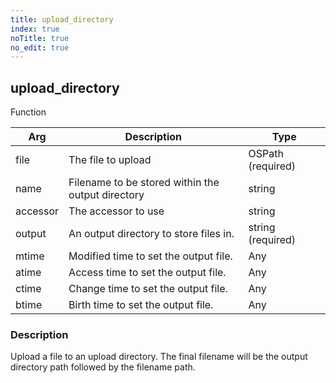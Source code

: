 ```yaml
---
title: upload_directory
index: true
noTitle: true
no_edit: true
---
```




<div class="vql_item"></div>


## upload_directory
<span class='vql_type pull-right page-header'>Function</span>



<div class="vqlargs"></div>

Arg | Description | Type
----|-------------|-----
file|The file to upload|OSPath (required)
name|Filename to be stored within the output directory|string
accessor|The accessor to use|string
output|An output directory to store files in.|string (required)
mtime|Modified time to set the output file.|Any
atime|Access time to set the output file.|Any
ctime|Change time to set the output file.|Any
btime|Birth time to set the output file.|Any

### Description

Upload a file to an upload directory. The final filename will be the output directory path followed by the filename path.

